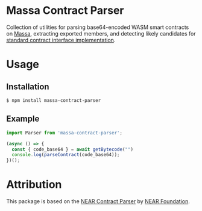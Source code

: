 # Massa Contract Parser

Collection of utilities for parsing base64-encoded WASM smart contracts on [Massa](https://massa.net), extracting exported members, and detecting likely candidates for [standard contract interface implementation](https://docs.massa.net/docs/build/standards).

# Usage

## Installation

```text
$ npm install massa-contract-parser
```

## Example

```js
import Parser from 'massa-contract-parser';

(async () => {
  const { code_base64 } = await getBytecode("")
  console.log(parseContract(code_base64));
})();
```

# Attribution

This package is based on the [NEAR Contract Parser](https://github.com/nearfoundation/near-contract-parser) by [NEAR Foundation](https://near.org).
